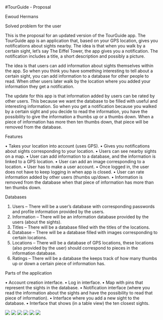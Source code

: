 #TourGuide - Proposal

Ewoud Hermans

Solved problem for the user

This is the proposal for an updated version of the TourGuide app. The TourGuide app is an application that, based on your GPS location, gives you notifications about sights nearby. The idea is that when you walk by a certain sight, let’s say The Eiffel Tower, the app gives you a notification. The notification includes a title, a short description and possibly a picture.

The idea is that users can add information about sights themselves within the app. So when you think you have something interesting to tell about a certain sight, you can add information to a database for other people to read. When other users later walk by the location where you added your information they get a notification.

The update for this app is that information added by users can be rated by other users. This because we want the database to be filled with useful and interesting information. So when you get a notification because you walked by a certain sight and you decide to read the information, you have the possibility to give the information a thumbs up or a thumbs down. When a piece of information has more then ten thumbs down, that piece will be removed from the database.

Features

•	Takes your location into account (uses GPS).
•	Gives you notifications about sights corresponding to your location.
•	Users can see nearby sights on a map.
•	User can add information to a database, and the information is linked to a GPS location.
•	User can add an image corresponding to a location.
•	User has to make a user account.
•	Once logged in, the user does not have to keep logging in when app is closed.
•	User can rate information added by other users (thumbs up/down.
•	Information is removed from the database when that piece of information has more than ten thumbs down.

Databases

1.	Users – There will be a user’s database with corresponding passwords and profile information provided by the users.
2.	Information – There will be an information database provided by the users (about the sights).
3.	Titles – There will be a database filled with the titles of the locations.
4.	Database – There will be a database filled with images corresponding to certain locations.
5.	Locations – There will be a database of GPS locations, these locations (also provided by the user) should correspond to pieces in the information database.
6.	Ratings – There will be a database the keeps track of how many thumbs up or down a certain piece of information has.

Parts of the application

•	Account creation interface.
•	Log in interface.
•	Map with pins that represent the sights in the database.
•	Notification interface (where you read the information about the sights and have the possibility to read that piece of information).
•	Interface where you add a new sight to the database.
•	Interface that shows (in a table view) the ten closest sights.











![](FirstSketches/SignIn.JPG)
![](FirstSketches/SignUp.JPG)
![](FirstSketches/MapView.JPG)
![](FirstSketches/AddSight.JPG)
![](FirstSketches/Notification.JPG)
![](FirstSketches/ClosestSights.JPG)
